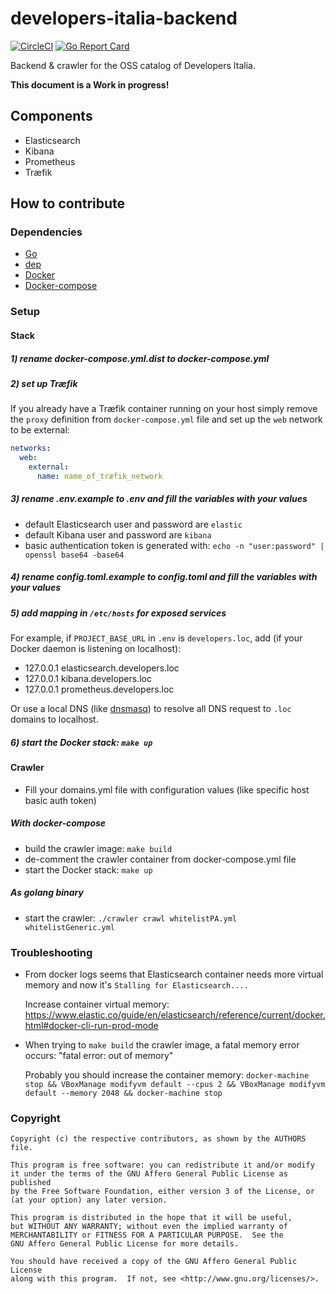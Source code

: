 # developers-italia-backend

[![CircleCI](https://circleci.com/gh/italia/developers-italia-backend/tree/master.svg?style=shield)](https://circleci.com/gh/italia/developers-italia-backend/tree/master)
[![Go Report Card](https://goreportcard.com/badge/github.com/italia/developers-italia-backend)](https://goreportcard.com/report/github.com/italia/developers-italia-backend)

Backend &amp; crawler for the OSS catalog of Developers Italia.

**This document is a Work in progress!**

## Components

- Elasticsearch
- Kibana
- Prometheus
- Træfik

## How to contribute

### Dependencies

- [Go](https://golang.org/)
- [dep](https://github.com/golang/dep)
- [Docker](https://www.docker.com/)
- [Docker-compose](https://docs.docker.com/compose/)

### Setup

#### Stack

##### 1) rename docker-compose.yml.dist to docker-compose.yml

##### 2) set up Træfik

If you already have a Træfik container running on your host simply remove the `proxy` definition from
`docker-compose.yml` file and set up the `web` network to be external:

```yaml
networks:
  web:
    external:
      name: name_of_træfik_network
```

##### 3) rename .env.example to .env and fill the variables with your values

- default Elasticsearch user and password are `elastic`
- default Kibana user and password are `kibana`
- basic authentication token is generated with: `echo -n "user:password" | openssl base64 -base64`

##### 4) rename config.toml.example to config.toml and fill the variables with your values

##### 5) add mapping in `/etc/hosts` for exposed services

For example, if `PROJECT_BASE_URL` in `.env` is `developers.loc`, add (if your Docker daemon is listening on localhost):

- 127.0.0.1 elasticsearch.developers.loc
- 127.0.0.1 kibana.developers.loc
- 127.0.0.1 prometheus.developers.loc

Or use a local DNS (like [dnsmasq](https://en.wikipedia.org/wiki/Dnsmasq)) to resolve all DNS request to `.loc` domains
to localhost.

##### 6) start the Docker stack: `make up`

#### Crawler

- Fill your domains.yml file with configuration values (like specific host basic auth token)

##### With docker-compose

- build the crawler image: `make build`
- de-comment the crawler container from docker-compose.yml file
- start the Docker stack: `make up`

##### As golang binary

- start the crawler: `./crawler crawl whitelistPA.yml whitelistGeneric.yml`

### Troubleshooting

- From docker logs seems that Elasticsearch container needs more virtual memory and now it's `Stalling for Elasticsearch....`

  Increase container virtual memory: https://www.elastic.co/guide/en/elasticsearch/reference/current/docker.html#docker-cli-run-prod-mode

- When trying to `make build` the crawler image, a fatal memory error occurs: "fatal error: out of memory"

  Probably you should increase the container memory:
  `docker-machine stop && VBoxManage modifyvm default --cpus 2 && VBoxManage modifyvm default --memory 2048 && docker-machine stop`

### Copyright

```
Copyright (c) the respective contributors, as shown by the AUTHORS file.

This program is free software: you can redistribute it and/or modify
it under the terms of the GNU Affero General Public License as published
by the Free Software Foundation, either version 3 of the License, or
(at your option) any later version.

This program is distributed in the hope that it will be useful,
but WITHOUT ANY WARRANTY; without even the implied warranty of
MERCHANTABILITY or FITNESS FOR A PARTICULAR PURPOSE.  See the
GNU Affero General Public License for more details.

You should have received a copy of the GNU Affero General Public License
along with this program.  If not, see <http://www.gnu.org/licenses/>.
```
